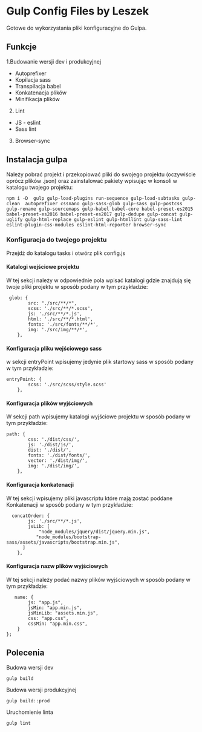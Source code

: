# Gulp Config Files by Leszek
Gotowe do wykorzystania pliki konfiguracyjne do Gulpa.
## Funkcje
1.Budowanie wersji dev i produkcyjnej 
- Autoprefixer  
- Kopilacja sass 
- Transpilacja babel
- Konkatenacja plików
- Minifikacja plików 
2. Lint
- JS - eslint 
- Sass lint
3. Browser-sync
## Instalacja gulpa
Należy pobrać projekt i przekopiować pliki do swojego projektu (oczywiście oprócz plików .json) oraz zainstalować pakiety wpisując w konsoli w katalogu twojego projektu:
```
npm i -D  gulp gulp-load-plugins run-sequence gulp-load-subtasks gulp-clean  autoprefixer cssnano gulp-sass-glob gulp-sass gulp-postcss gulp-rename gulp-sourcemaps gulp-babel babel-core babel-preset-es2015 babel-preset-es2016 babel-preset-es2017 gulp-dedupe gulp-concat gulp-uglify gulp-html-replace gulp-eslint gulp-htmllint gulp-sass-lint eslint-plugin-css-modules eslint-html-reporter browser-sync
```
### Konfiguracja do twojego projektu
Przejdź do katalogu tasks i otwórz plik config.js

#### Katalogi wejściowe projektu
W tej sekcji należy w odpowiednie pola wpisać katalogi gdzie znajdują się twoje pliki projektu w sposób podany w tym przykładzie:
```
 glob: {
        src: "./src/**/*",
        scss: './src/**/*.scss',
        js: './src/**/*.js',
        html: './src/**/*.html',
        fonts: './src/fonts/**/*',
        img: './src/img/**/*',
    },
```
#### Konfiguracja pliku wejściowego sass
w sekcji entryPoint wpisujemy jedynie plik startowy sass w sposób podany w tym przykładzie:
```
entryPoint: {
        scss: './src/scss/style.scss'
    },
```

#### Konfiguracja plików wyjściowych 
W sekcji path wpisujemy katalogi wyjściowe projektu w sposób podany w tym przykładzie:

```
path: {
        css: './dist/css/',
        js: './dist/js/',
        dist: './dist/',
        fonts: './dist/fonts/',
        vector: './dist/img/',
        img: './dist/img/',
    },
```

#### Konfiguracja konkatenacji
W tej sekcji wpisujemy pliki javascriptu które mają zostać poddane Konkatenacji w sposób podany w tym przykładzie:
```
  concatOrder: {
        js: './src/**/*.js',
        jsLib: [
            "node_modules/jquery/dist/jquery.min.js",
           "node_modules/bootstrap-sass/assets/javascripts/bootstrap.min.js",
      ]
    },
```

#### Konfiguracja nazw plików wyjściowych
W tej sekcji należy podać nazwy plików wyjściowych w sposób podany w tym przykładzie:
```
   name: {
        js: "app.js",
        jsMin: "app.min.js",
        jsMinLib: "assets.min.js",
        css: "app.css",
        cssMin: "app.min.css",
    }
};
```

##  Polecenia 

Budowa wersji dev
```
gulp build
```
Budowa wersji produkcyjnej
```
gulp build::prod
```
Uruchomienie linta 
```
gulp lint
```
